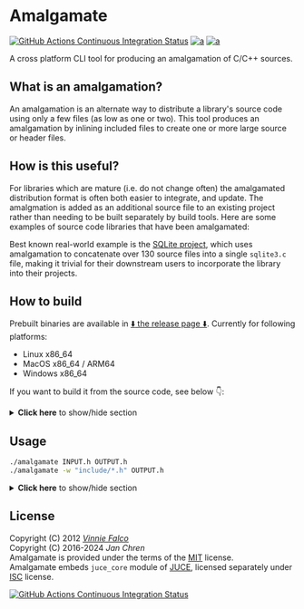 # Amalgamate
[![GitHub Actions Continuous Integration Status][GH-actions-CI-build-status-img]][GH-actions-CI-build-status]
[![a][GH-release-img]][GH-release]
[![a][GH-release-dl-img]][GH-release]

[GH-actions-CI-build-status-img]: https://img.shields.io/github/actions/workflow/status/rindeal/Amalgamate/CI.yml?branch=master&event=push&style=flat&logo=github&logoColor=white&label=CI&labelColor=%232d2d2d&cacheSeconds=3600
[GH-release-img]: https://img.shields.io/github/v/release/rindeal/Amalgamate?sort=semver&filter=amalgamate%20v*.*.*&display_name=release&style=flat&logo=github&labelColor=2d2d2d&cacheSeconds=3600
[GH-release-dl-img]: https://img.shields.io/github/downloads/rindeal/Amalgamate/total?style=flat&logo=github&labelColor=2d2d2d&cacheSeconds=3600

A cross platform CLI tool for producing an amalgamation of C/C++ sources.

## What is an amalgamation?

An amalgamation is an alternate way to distribute a library's source code using
only a few files (as low as one or two). This tool produces an amalgamation by
inlining included files to create one or more large source or header files.

## How is this useful?

For libraries which are mature (i.e. do not change often) the amalgamated
distribution format is often both easier to integrate, and update. The
amalgmation is added as an additional source file to an existing project
rather than needing to be built separately by build tools. Here are some
examples of source code libraries that have been amalgamated:

Best known real-world example is the [SQLite project][SQLite], which uses amalgamation
to concatenate over 130 source files into a single `sqlite3.c` file, making it
trivial for their downstream users to incorporate the library into their projects.

## How to build

Prebuilt binaries are available in [:arrow_down: the release page :arrow_down:][GH-release].
Currently for following platforms:
- Linux x86_64
- MacOS x86_64 / ARM64
- Windows x86_64

If you want to build it from the source code, see below :point_down::

<details>
  <summary><b>Click here</b> to show/hide section</summary>
  <br>

Download and unpack one of `*-source-code.{zip,tar.gz}` archives from [the latest release][GH-release].
<br> You can use the following snippet to do that automatically:

```bash
#!/bin/bash
(
  repo="rindeal/Amalgamate"
  asset_filter='[^"]*-source-code.tar.gz'
  tag=$(basename "$(curl -Lso /dev/null -w "%{url_effective}" https://github.com/${repo}/releases/latest)")
  hrefrel=$(curl -Ls "https://github.com/${repo}/releases/expanded_assets/${tag}" | grep -oEm1 '[^"]*/releases/download/'"${asset_filter}")
  curl -Lso - "https://github.com${hrefrel}" | tar -xzf -
)
cd amalgamate-*-source-code
```

Or clone this repository including submodules.

```sh
git clone --depth=1 --recurse-submodules --shallow-submodules https://github.com/rindeal/Amalgamate.git
cd Amalgamate
```

> NOTE: Snapshot archives or simple clones are not enough.

#### Linux or MacOS

Requirements:
- `c++`
- `make`

Build commands:
```sh
make
```

#### Windows

Requirements:
- `cl.exe` courtesy of [MSVC]

Build commands:
```sh
./build.bat
```

</details>

## Usage

```sh
./amalgamate INPUT.h OUTPUT.h
./amalgamate -w "include/*.h" OUTPUT.h
```

<details>
  <summary><b>Click here</b> to show/hide section</summary>
  <br >
  
```plain
  NAME

   amalgamate - produce an amalgamation of C/C++ source files.

  SYNOPSIS

   amalgamate [-s]
     [-w {wildcards}]
     [-f {file|macro}]...
     [-p {file|macro}]...
     [-d {name}={file}]...
     [-i {dir}]...
     {inputFile} {outputFile}

  DESCRIPTION

   Produces an amalgamation of {inputFile} by replacing #include statements with
   the contents of the file they refer to. This replacement will only occur if
   the file was located in the same directory, or one of the additional include
   paths added with the -i option.

   Files included in angle brackets (system includes) are only inlined if the
   -s option is specified.

   If an #include line contains a macro instead of a string literal, the list
   of definitions provided through the -d option is consulted to convert the
   macro into a string.

   A file will only be inlined once, with subsequent #include lines for the same
   file silently ignored, unless the -f option is specified for the file.

  OPTIONS

    -s                Process #include lines containing angle brackets (i.e.
                      system includes). Normally these are not inlined.

    -w {wildcards}    Specify a comma separated list of file name patterns to
                      match when deciding to inline (assuming the file can be
                      located). The default setting is "*.cpp;*.c;*.h;*.mm;*.m".

    -f {file|macro}   Force reinclusion of the specified file or macro on
                      all appearances in #include lines.

    -p {file|macro}   Prevent reinclusion of the specified file or macro on
                      subsequent appearances in #include lines.

    -d {name}={file}  Use {file} for macro {name} if it appears in an #include
                      line.

    -i {dir}          Additionally look in the specified directory for files when
                      processing #include lines.

    -v                Verbose output mode
```

</details>

## License

Copyright (C)  2012       _[Vinnie Falco]_<br>
Copyright (C)  2016-2024  _Jan Chren_<br>
Amalgamate is provided under the terms of the [MIT] license.<br>
Amalgamate embeds `juce_core` module of [JUCE], licensed separately under [ISC] license.

[SQLite]: https://sqlite.org/amalgamation.html "The SQLite Amalgamation"
[MSVC]: https://learn.microsoft.com/en-us/cpp/build/building-on-the-command-line?view=msvc-170 "How to use the Microsoft C++ toolset from the command line"
[JUCE]: https://rawmaterialsoftware.com/juce.php "JUCE"
[Vinnie Falco]: https://vinniefalco.com "Vinnie Falco's Home Page"
[MIT]: https://spdx.org/licenses/MIT.html "MIT License"
[ISC]: https://spdx.org/licenses/ISC.html "ISC License"
[GH-release]: https://github.com/rindeal/Amalgamate/releases/latest "GitHub Releases"
[GH-actions-CI-build-status]: https://github.com/rindeal/Amalgamate/actions/workflows/CI.yml "GitHub Actions Continuous Integration Status"

[![GitHub Actions Continuous Integration Status](https://github.com/rindeal/Amalgamate/actions/workflows/CI.yml/badge.svg?branch=master&event=push)][GH-actions-CI-build-status]
